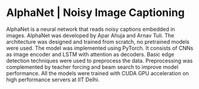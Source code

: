 # AlphaNet | Noisy Image Captioning
AlphaNet is a neural network that reads noisy captions embedded in images. AlphaNet was developed by Apar Ahuja and Arnav Tuli. The architecture was designed and trained from scratch, no pretrained models were used. The model was implemented using PyTorch. It consists of CNNs as image encoder and LSTM with attention as decoders. Basic edge detection techniques were used to preprocess the data. Preprocessing was complemented by teacher forcing and beam search to improve model performance. All the models were trained with CUDA GPU acceleration on high performance servers at IIT Delhi. 
